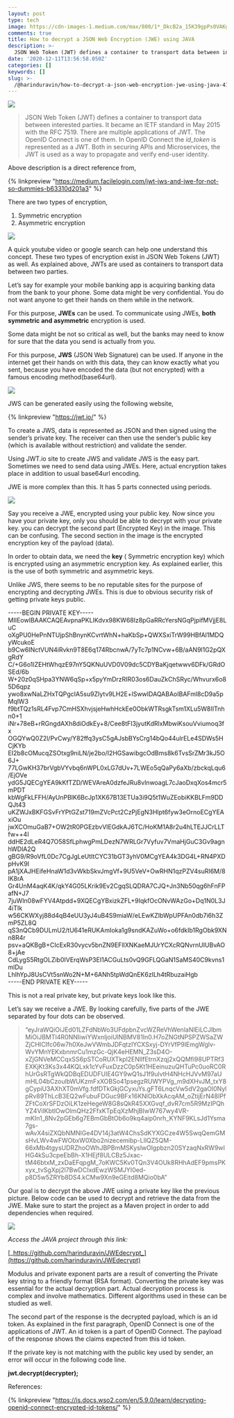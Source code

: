 ```yaml
---
layout: post
type: tech
image: https://cdn-images-1.medium.com/max/800/1*_DkcB2a_15K39gpPs0VAKg.png
comments: true
title: How to decrypt a JSON Web Encryption (JWE) using JAVA
description: >-
  JSON Web Token (JWT) defines a container to transport data between interested parties. It became an IETF standard in May 2015 with the RFC 7519. There are multiple applications of JWT. The OpenID Connect is one of them. In OpenID Connect the id token is represented as a JWT. Both in securing APIs and Microservices, the JWT is used as a way to propagate and verify end-user identity.
date: '2020-12-11T13:56:58.050Z'
categories: []
keywords: []
slug: >-
  /@harinduravin/how-to-decrypt-a-json-web-encryption-jwe-using-java-4146ef3082a6
---
```


![](https://cdn-images-1.medium.com/max/800/1*_DkcB2a_15K39gpPs0VAKg.png)

> JSON Web Token (JWT) defines a container to transport data between interested parties. It became an IETF standard in May 2015 with the RFC 7519. There are multiple applications of JWT. The OpenID Connect is one of them. In OpenID Connect the _id\_token_ is represented as a JWT. Both in securing APIs and Microservices, the JWT is used as a way to propagate and verify end-user identity.

Above description is a direct reference from,

{% linkpreview "https://medium.facilelogin.com/jwt-jws-and-jwe-for-not-so-dummies-b63310d201a3" %}

There are two types of encryption,

1.  Symmetric encryption
2.  Asymmetric encryption

![](https://cdn-images-1.medium.com/max/800/1*qFcIscbuAMf80JHFkep97Q.png)

A quick youtube video or google search can help one understand this concept. These two types of encryption exist in JSON Web Tokens (JWT) as well. As explained above, JWTs are used as containers to transport data between two parties.

Let’s say for example your mobile banking app is acquiring banking data from the bank to your phone. Some data might be very confidential. You do not want anyone to get their hands on them while in the network.

For this purpose, **JWEs** can be used. To communicate using JWEs, **both symmetric and asymmetric** encryption is used.

Some data might be not so critical as well, but the banks may need to know for sure that the data you send is actually from you.

For this purpose, **JWS** (JSON Web Signature) can be used. If anyone in the internet get their hands on with this data, they can know exactly what you sent, because you have encoded the data (but not encrypted) with a famous encoding method(base64url).

![](https://cdn-images-1.medium.com/max/800/1*xQ-xuOiV8O9doAcSiqKPOQ.png)

JWS can be generated easily using the following website,

{% linkpreview "https://jwt.io/" %}

To create a JWS, data is represented as JSON and then signed using the sender’s private key. The receiver can then use the sender’s public key (which is available without restriction) and validate the sender.

Using JWT.io site to create JWS and validate JWS is the easy part. Sometimes we need to send data using JWEs. Here, actual encryption takes place in addition to usual base64url encoding.

JWE is more complex than this. It has 5 parts connected using periods.

![](https://cdn-images-1.medium.com/max/800/1*lgMjCBtkaH1PiH8jy4zpyg.png)

Say you receive a JWE, encrypted using your public key. Now since you have your private key, only you should be able to decrypt with your private key. you can decrypt the second part (Encrypted Key) in the image. This can be confusing. The second section in the image is the encrypted encryption key of the payload (data).

In order to obtain data, we need the **key** ( Symmetric encryption key) which is encrypted using an asymmetric encryption key. As explained earlier, this is the use of both symmetric and asymmetric keys.

Unlike JWS, there seems to be no reputable sites for the purpose of encrypting and decrypting JWEs. This is due to obvious security risk of getting private keys public.

\-----BEGIN PRIVATE KEY-----  
MIIEowIBAAKCAQEAvpnaPKLIKdvx98KW68lz8pGaRRcYersNGqPjpifMVjjE8LuC  
oXgPU0HePnNTUjpShBnynKCvrtWhN+haKbSp+QWXSxiTrW99HBfAl1MDQyWcukoE  
b9Cw6INctVUN4iRvkn9T8E6q174RbcnwA/7yTc7p1NCvw+6B/aAN9l1G2pQXgRdY  
C/+G6o1IZEHtWhqzE97nY5QKNuUVD0V09dc5CDYBaKjqetwwv6DFk/GRdOSEd/6b  
W+20z0qSHpa3YNW6qSp+x5pyYmDrzRIR03os6DauZkChSRyc/Whvurx6o85D6qpz  
ywo8xwNaLZHxTQPgcIA5su9ZIytv9LH2E+lSwwIDAQABAoIBAFml8cD9a5pMqlW3  
f9btTQz1sRL4Fvp7CmHSXhvjsjeHwhHckEe0ObkWTRsgkTsm1XLu5W8IITnhn0+1  
iNr+78eB+rRGngdAXh8diOdkEy+8/Cee8tFI3jyutKdRlxMbwiKsouVviumoq3fx  
OGQYwQ0Z2l/PvCwy/Y82ffq3ysC5gAJsbBYsCrg14bQo44ulrELe4SDWs5HCjKYb  
EI2b8cOMucqZSOtxg9niLN/je2bo/I2HGSawibgcOdBms8k6TvsSrZMr3kJ5O6J+  
77LGwKH37brVgbVYvbq6nWPL0xLG7dUv+7LWEo5qQaPy6aXb/zbckqLqu6/EjOVe  
ydG5JQECgYEA9kKfTZD/WEVAreA0dzfeJRu8vlnwoagL7cJaoDxqXos4mcr5mPDT  
kbWgFkLFFH/AyUnPBlK6BcJp1XK67B13ETUa3i9Q5t1WuZEobiKKBLFm9DDQJt43  
uKZWJxBKFGSvFrYPtGZst719mZVcPct2CzPjEgN3Hlpt6fyw3eOrnoECgYEAxiOu  
jwXCOmuGaB7+OW2tR0PGEzbvVlEGdkAJ6TC/HoKM1A8r2u4hLTEJJCrLLTfw++4I  
ddHE2dLeR4Q7O58SfLphwgPmLDezN7WRLGr7Vyfuv7VmaHjGuC3Gv9agnhWDlA2Q  
gBG9/R9oVfL0Dc7CgJgLeUtItCYC31bGT3yhV0MCgYEA4k3DG4L+RN4PXDpHvK9I  
pA1jXAJHEifeHnaW1d3vWkbSkvJmgVf+9U5VeV+OwRHN1qzPZV4suRI6M/8lK8rA  
Gr4UnM4aqK4K/qkY4G05LKrik9Ev2CgqSLQDRA7CJQ+Jn3Nb50qg6hFnFPafN+J7  
7juWln08wFYV4Atpdd+9XQECgYBxizkZFL+9IqkfOcONvWAzGo+Dq1N0L3J4iTIk  
w56CKWXyj88d4qB4eUU3yJ4uB4S9miaW/eLEwKZIbWpUPFAn0db7i6h3ZmP5ZL8Q  
qS3nQCb9DULmU2/tU641eRUKAmIoka1g9sndKAZuWo+o6fdkIb1RgObk9XNn8R4r  
psv+aQKBgB+CIcExR30vycv5bnZN9EFlIXNKaeMJUrYCXcRQNvrnUIUBvAO8+jAe  
CdLygS5RtgOLZib0IVErqWsP3EI1ACGuLts0vQ9GFLQGaN1SaMS40C9kvns1mlDu  
LhIhYpJ8UsCVt5snWo2N+M+6ANh5tpWdQnEK6zILh4tRbuzaiHgb  
\-----END PRIVATE KEY-----

This is not a real private key, but private keys look like this.

Let’s say we receive a JWE. By looking carefully, five parts of the JWE separated by four dots can be observed.

> “eyJraWQiOiJEd01LZFdNbWo3UFdpbnZvcWZReVhWenlaNlEiLCJlbmMiOiJBMTI4R0NNIiwiYWxnIjoiUlNBMV81In0.H7oZNGtNPSPZWSaZWZjCHICIfc06w7h0XeJwVWmbJDFqtzIYCXSxyj-DYrVfP9lEmgWglv-WvYMnYEKxbnmrCu1mzGc-QjK4eHEMN\_Z3sD4O-xZjGNVeMCCqxSS6pSTCoRUXTkpl2ENllfEtrnXzqj2xQQMfi98UPTRf3EXKjKt3Ks3x44KQLxk1cYvFuxDzzC0p5Kt1HEeinuzuQHTuPc0uoRC0RhUrGsRTgWkQDBqEDUDFUIE4GY9wQ1sJ1f9ulvtH4NHcHJVvM97aUmHL04bCzoulbWUKzmFxXOBSo41psegzRUWYPVg\_m9dXHvJM\_txY8gCypiU3AXhXT0mVfg.fdfDTkGkjGCyxuYs.gFT6LnqcVw5dV2gaOl0NylpRv89ThLcB3EQ2wFubuFDGuc9BFx16KNlObXkAcqAM\_oZtijErN48IPfZFtCoXrSFDzOiLK1zeHegeW8G8sQkR45XXGvqf\_dvR7cm5R9MzIPQhYZ4VilKbtlOwOlmQHz2FfxKTpEqXzMhjBIwW767wy4VR-mKIn1\_8Nv2pGEb6g7EBmGbBtOb6o9kq4aip0nrh\_KYNF9KLsJd1Ysma7gs-wAvX4siZXQbNMNlGe4DV14j3atW4ChsSdKYXGCze4W5SwqQemGMsHvLWv4wFWObxW0Xbo2nizecemibp-LIlQZ5QM-66xMb4tgysUDRZhoOWhJBPBmMSKyslwOlgpbzn20SYzaqNxRW9wIHG4kSu3cpeEbBh-X1HEjf8ULCBz5Jxac-tM46btxM\_zxDaEFqpgM\_7oKWC5Kv0TQn3V4OUk8RHhAdEF9pmsPKxyx\_tvSgXpj2l7BwDCIxdEwzWSMJYI0ed-p8D5w5ZRYb8DS4.kCMw9Xn9eGEitd8MQio0bA”

Our goal is to decrypt the above JWE using a private key like the previous picture. Below code can be used to decrypt and retrieve the data from the JWE. Make sure to start the project as a Maven project in order to add dependencies when required.

![](https://cdn-images-1.medium.com/max/800/1*osCD8dQ3ueH2DnTGDhxsUw.png)

_Access the JAVA project through this link:_

[_https://github.com/harinduravin/JWEdecrypt_](https://github.com/harinduravin/JWEdecrypt)

Modulus and private exponent parts are a result of converting the Private key string to a friendly format (RSA format). Converting the private key was essential for the actual decryption part. Actual decryption process is complex and involve mathematics. Different algorithms used in these can be studied as well.

The second part of the response is the decrypted payload, which is an id token. As explained in the first paragraph, OpenID Connect is one of the applications of JWT. An id token is a part of OpenID Connect. The payload of the response shows the claims expected from this id token.

If the private key is not matching with the public key used by sender, an error will occur in the following code line.

**jwt.decrypt(decrypter);**

References:

{% linkpreview "https://is.docs.wso2.com/en/5.9.0/learn/decrypting-openid-connect-encrypted-id-tokens/" %}